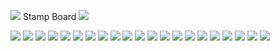 
![](https://cdn.discordapp.com/attachments/1119146784086831116/1183633447202344980/tumblr_bd15d4e20d7b2b8d3f53786eca5657d8_b2ff297b_400_1200x90.webp?ex=65890b8c&is=6576968c&hm=771f562dfa5299c295c289d0d10a7d930e519a1e2bb7e810b2022f89bcdad752&) 
Stamp Board ![](https://mikejima.crd.co/assets/images/shadow/cc34ad64.png?v=05e9d6fa)

![](https://media.discordapp.net/attachments/1008304464266006570/1188992851963555930/image.png?ex=659c8ae2&is=658a15e2&hm=ab33e1319e828851b7ee37d1bc0bb8e98681105627e63491efdadb0865c46cf3&=&format=webp&quality=lossless&width=116&height=68) ![](https://images-wixmp-ed30a86b8c4ca887773594c2.wixmp.com/f/1ba22e2b-1ca4-4fe6-b923-b00648449509/dc8a796-168f5cb3-ba34-421e-b1a4-ca7daf59aa21.png?token=eyJ0eXAiOiJKV1QiLCJhbGciOiJIUzI1NiJ9.eyJzdWIiOiJ1cm46YXBwOjdlMGQxODg5ODIyNjQzNzNhNWYwZDQxNWVhMGQyNmUwIiwiaXNzIjoidXJuOmFwcDo3ZTBkMTg4OTgyMjY0MzczYTVmMGQ0MTVlYTBkMjZlMCIsIm9iaiI6W1t7InBhdGgiOiJcL2ZcLzFiYTIyZTJiLTFjYTQtNGZlNi1iOTIzLWIwMDY0ODQ0OTUwOVwvZGM4YTc5Ni0xNjhmNWNiMy1iYTM0LTQyMWUtYjFhNC1jYTdkYWY1OWFhMjEucG5nIn1dXSwiYXVkIjpbInVybjpzZXJ2aWNlOmZpbGUuZG93bmxvYWQiXX0._0LuU6dlTdxO3F_xUljFIAS41eK6xEjRtFDDoPDT7Zs) ![](https://images-wixmp-ed30a86b8c4ca887773594c2.wixmp.com/f/1ba22e2b-1ca4-4fe6-b923-b00648449509/dc8a7bc-7e394360-fa74-4c00-b94d-a69d464fb50f.png?token=eyJ0eXAiOiJKV1QiLCJhbGciOiJIUzI1NiJ9.eyJzdWIiOiJ1cm46YXBwOjdlMGQxODg5ODIyNjQzNzNhNWYwZDQxNWVhMGQyNmUwIiwiaXNzIjoidXJuOmFwcDo3ZTBkMTg4OTgyMjY0MzczYTVmMGQ0MTVlYTBkMjZlMCIsIm9iaiI6W1t7InBhdGgiOiJcL2ZcLzFiYTIyZTJiLTFjYTQtNGZlNi1iOTIzLWIwMDY0ODQ0OTUwOVwvZGM4YTdiYy03ZTM5NDM2MC1mYTc0LTRjMDAtYjk0ZC1hNjlkNDY0ZmI1MGYucG5nIn1dXSwiYXVkIjpbInVybjpzZXJ2aWNlOmZpbGUuZG93bmxvYWQiXX0.zzKomXIGwrPrpMxPuSAWg1rbCC_hkz8zlJf7-yGV6oA) ![](https://external-media.spacehey.net/media/sPdszViJJUji9Kpj8OFKxirG9eRRJv1bcJMUAjTZNWlY=/https://media.discordapp.net/attachments/1021157422435418215/1133295252980121651/image.png?width=128&height=68) ![](https://external-media.spacehey.net/media/sZDJgjgwWW1DZKc-BpeM6POCZeEdL2TTC43Ny8zySvIY=/https://cdn.discordapp.com/attachments/1119146784086831116/1137243175489110087/image.png?ex=653355bd&is=6520e0bd&hm=7728787ecae915732c9db967ce79e0fe0a80a7122e8062c8bfbbd7d045f395e4&) ![](https://external-media.spacehey.net/media/s1ZWZFwt26ySDjihAPkEsvKXCNc9gdFohh-Gwi4Q6bQM=/https://images-ext-1.discordapp.net/external/4aMgqmhEfACBZsQtUuVmLv9iVjpExL543c9FWPWoAOA/%3Ftoken%3DeyJ0eXAiOiJKV1QiLCJhbGciOiJIUzI1NiJ9.eyJzdWIiOiJ1cm46YXBwOjdlMGQxODg5ODIyNjQzNzNhNWYwZDQxNWVhMGQyNmUwIiwiaXNzIjoidXJuOmFwcDo3ZTBkMTg4OTgyMjY0MzczYTVmMGQ0MTVlYTBkMjZlMCIsIm9iaiI6W1t7ImhlaWdodCI6Ijw9NTYiLCJwYXRoIjoiXC9mXC8zODc2YzJmNC04NzAzLTQ0MzQtYmRhYS01YzdkMWY1ZmViMTdcL2RjaXYzOWEtOGVjZWNjYTktZGIzOC00NjEwLTgzZGEtNzJlMmQ2ZmU5NDcwLnBuZyIsIndpZHRoIjoiPD05OSJ9XV0sImF1ZCI6WyJ1cm46c2VydmljZTppbWFnZS5vcGVyYXRpb25zIl19.4q-yovYmZw6HB2hN1iiZd1K0DlhsOHafhDicBzK9EWA/https/images-wixmp-ed30a86b8c4ca887773594c2.wixmp.com/f/3876c2f4-8703-4434-bdaa-5c7d1f5feb17/dciv39a-8ececca9-db38-4610-83da-72e2d6fe9470.png/v1/fill/w_99%2Ch_56/cry_of_fear_stamp__f2u__by_tuzzarts_dciv39a-fullview.png?width=118&height=67) ![](https://external-media.spacehey.net/media/scBonGyWTbvkduxRHuI3dZvLuvXBh9oQZHZSaThi1EKU=/https://cdn.discordapp.com/attachments/1119146784086831116/1137247923390906459/paul__petscop_stamp__f2u_by_cytord_dc43ra3-fullview.png?ex=65335a29&is=6520e529&hm=4f88fdc09075535f9eba48f2ed2febde09fa24a42d96d35aa0038ec83d932a4d&) ![](https://external-media.spacehey.net/media/szRL7F0NuMUOONN5lqw9El1pxlpOZzB7zCBzPqYk0u6Q=/https://media.discordapp.net/attachments/1119146784086831116/1137296878480924732/image.png?ex=653cc241&is=652a4d41&hm=90b0eb5e1276299e9e34351639904133955e11b1df2731288a8ec5322c84f6ff&=&width=128&height=68) ![](https://external-media.spacehey.net/media/sY473rFNs9I0ON4orUAqwaNc-mE9JOHpLf9IoDq6YD_E=/https://media.discordapp.net/attachments/1119146784086831116/1137276886792278046/image.png?ex=653cafa3&is=652a3aa3&hm=4533e5300a5d0f6054e8e8f378599412cb311a9784de4f77ffe252a5809b7db4&=&width=128&height=68) ![](https://external-media.spacehey.net/media/sr4zt-8xgFQ9p45rUenffGOR9Yw-QFxv0_69zL2KVwfA=/https://media.discordapp.net/attachments/1119146784086831116/1137245139274846218/image.png?width=128&height=68) ![](https://external-media.spacehey.net/media/sXYgkRe4PL6NygVNfN1hmKRo3SKJfSNpFalHAP1frkk8=/https://media.discordapp.net/attachments/1119146784086831116/1137287256919527466/image.png?width=128&height=68) ![](https://external-media.spacehey.net/media/sQnLuA-l-SAeO3M_2sQyeSokVbZrfty1jwP4ZuQkpcXY=/https://images-ext-1.discordapp.net/external/r_nGGpSqoop2yatkiKHVh2l4jJqd1BWfrnuowi7yCSE/%3Fwidth%3D118%26height%3D67/https/external-media.spacehey.net/media/sNj4af3xQS31uVjC_cUqSLxgKZ7N4UUKqCN-LiKoJ75g%3D/https%3A/images-ext-2.discordapp.net/external/4ovEobfsoqORMxdMiVT3md3IbTadzaJUU-i6zQ2Dgsg/%253Ftoken%253DeyJ0eXAiOiJKV1QiLCJhbGciOiJIUzI1NiJ9.eyJzdWIiOiJ1cm46YXBwOjdlMGQxODg5ODIyNjQzNzNhNWYwZDQxNWVhMGQyNmUwIiwiaXNzIjoidXJuOmFwcDo3ZTBkMTg4OTgyMjY0MzczYTVmMGQ0MTVlYTBkMjZlMCIsIm9iaiI6W1t7InBhdGgiOiJcL2ZcLzA0NWY5MTZjLTQ3YjItNDRmMi1hYzhkLWU0YzhiNDM2YzVlZVwvZGN3Yjh1My01ZjljMmEzNy02N2MxLTRiODAtOTkwNy02Mjc3M2Q0ZjJiN2QuZ2lmIn1dXSwiYXVkIjpbInVybjpzZXJ2aWNlOmZpbGUuZG93bmxvYWQiXX0.1Azrkbl_rBnkM-gnqbWsKUmHIjOhj985ieLNDRClpUE/https/images-wixmp-ed30a86b8c4ca887773594c2.wixmp.com/f/045f916c-47b2-44f2-ac8d-e4c8b436c5ee/dcwb8u3-5f9c2a37-67c1-4b80-9907-62773d4f2b7d.gif?width=118&height=67) ![](https://external-media.spacehey.net/media/sLjefe9nf-Fq6yiU-Hn6PXp6UX29VMz_0TWJWFHCjMDw=/https://media.discordapp.net/attachments/1119146784086831116/1133312913046781982/image.png?ex=65377e66&is=65250966&hm=065cb74284d309beb13c06dec0037b4a9e1d236776b03d893d3e24b10253cc69&=&width=128&height=68) ![](https://external-media.spacehey.net/media/sL8_MdZw_WDLiL77DfWP1QJ8JRQuC2JcNoR3S72Fck3k=/https://media.discordapp.net/attachments/1119146784086831116/1133309141927080069/image.png?ex=65377ae3&is=652505e3&hm=02165b08a7699b64d774a5cb9bc0b940613a1bcfe51fb8bd17a659cb921e874c&=&width=128&height=68) ![](https://external-media.spacehey.net/media/sy_LXAsMhvdehu6Mp2eIouJ3H8a3c7hLQpdQn3WuStdU=/https://cdn.discordapp.com/attachments/1119146784086831116/1133307307573395487/image.png?ex=6537792d&is=6525042d&hm=519da7b737a914e03c165081a94a661a63f6808f3f7a4df2a75e954b484bb57b&) ![](https://external-media.spacehey.net/media/sHHhfCXZVhJa2bkhe9MayTMEByk5STvgfyQv51o9GtOY=/https://media.discordapp.net/attachments/1119146784086831116/1133308180991070281/image.png?ex=653779fe&is=652504fe&hm=28c7f3a34a2c4e2df4228423614aa2e59b5553000cdf27432318c1211aa23462&=&width=128&height=69) ![](https://external-media.spacehey.net/media/sucoI9dcqM-PgJjiYxXBKOM2Czei16dw1XXiCSC6Vs1s=/https://images-ext-2.discordapp.net/external/WRXhN4K4VY2hJIGB6qMEgXUD2tYqgz06Y9b0bHUVtOo/%3Ftoken%3DeyJ0eXAiOiJKV1QiLCJhbGciOiJIUzI1NiJ9.eyJzdWIiOiJ1cm46YXBwOjdlMGQxODg5ODIyNjQzNzNhNWYwZDQxNWVhMGQyNmUwIiwiaXNzIjoidXJuOmFwcDo3ZTBkMTg4OTgyMjY0MzczYTVmMGQ0MTVlYTBkMjZlMCIsIm9iaiI6W1t7InBhdGgiOiJcL2ZcLzkyY2ExYThkLWMyYWYtNDM1Ni04NDZhLTdhODY3ZmNjZDYxNlwvZDU3MXN6Zi00NWNiYzM3Yi1kYWMwLTQ3ZjktOWYxMi04NDYwMTMzNmE5ZGUuZ2lmIn1dXSwiYXVkIjpbInVybjpzZXJ2aWNlOmZpbGUuZG93bmxvYWQiXX0.w8rdau_ikOHPiP5MM1QrHywFmKfbaj4phkZVnuj77AI/https/images-wixmp-ed30a86b8c4ca887773594c2.wixmp.com/f/92ca1a8d-c2af-4356-846a-7a867fccd616/d571szf-45cbc37b-dac0-47f9-9f12-84601336a9de.gif?width=118&height=67) ![](https://images-wixmp-ed30a86b8c4ca887773594c2.wixmp.com/f/8fb9deb7-ab39-4f68-87e2-c82dbfb023da/d13yh7z-9980c897-aa7b-4b3c-919e-278f3f1be9d5.png/v1/fill/w_99,h_56/pro_yaoi_stamp_by_foxxie_chan_d13yh7z-fullview.png?token=eyJ0eXAiOiJKV1QiLCJhbGciOiJIUzI1NiJ9.eyJzdWIiOiJ1cm46YXBwOjdlMGQxODg5ODIyNjQzNzNhNWYwZDQxNWVhMGQyNmUwIiwiaXNzIjoidXJuOmFwcDo3ZTBkMTg4OTgyMjY0MzczYTVmMGQ0MTVlYTBkMjZlMCIsIm9iaiI6W1t7ImhlaWdodCI6Ijw9NTYiLCJwYXRoIjoiXC9mXC84ZmI5ZGViNy1hYjM5LTRmNjgtODdlMi1jODJkYmZiMDIzZGFcL2QxM3loN3otOTk4MGM4OTctYWE3Yi00YjNjLTkxOWUtMjc4ZjNmMWJlOWQ1LnBuZyIsIndpZHRoIjoiPD05OSJ9XV0sImF1ZCI6WyJ1cm46c2VydmljZTppbWFnZS5vcGVyYXRpb25zIl19.-2F3Ggr8A4QgNBblc15xY1ChOnUTGoWfrOqKCc--ot0) ![](https://files.catbox.moe/kokeev.png) ![](https://files.catbox.moe/qc9o7u.png) ![](https://files.catbox.moe/hh491g.png) 


